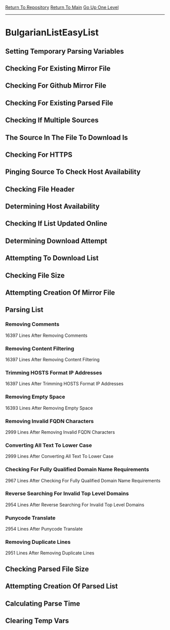 [Return To Repository](https://github.com/bast69/piholeparser/)
[Return To Main](https://github.com/bast69/piholeparser/blob/master/RecentRunLogs/Mainlog.md)
[Go Up One Level](https://github.com/bast69/piholeparser/blob/master/RecentRunLogs/TopLevelScripts/30-Processing-External-Blacklists.md)
____________________________________
# BulgarianListEasyList
## Setting Temporary Parsing Variables
## Checking For Existing Mirror File
## Checking For Github Mirror File
## Checking For Existing Parsed File
## Checking If Multiple Sources
## The Source In The File To Download Is
## Checking For HTTPS
## Pinging Source To Check Host Availability
## Checking File Header
## Determining Host Availability
## Checking If List Updated Online
## Determining Download Attempt
## Attempting To Download List
## Checking File Size
## Attempting Creation Of Mirror File
## Parsing List
### Removing Comments
16397 Lines After Removing Comments
### Removing Content Filtering
16397 Lines After Removing Content Filtering
### Trimming HOSTS Format IP Addresses
16397 Lines After Trimming HOSTS Format IP Addresses
### Removing Empty Space
16393 Lines After Removing Empty Space
### Removing Invalid FQDN Characters
2999 Lines After Removing Invalid FQDN Characters
### Converting All Text To Lower Case
2999 Lines After Converting All Text To Lower Case
### Checking For Fully Qualified Domain Name Requirements
2967 Lines After Checking For Fully Qualified Domain Name Requirements
### Reverse Searching For Invalid Top Level Domains
2954 Lines After Reverse Searching For Invalid Top Level Domains
### Punycode Translate
2954 Lines After Punycode Translate
### Removing Duplicate Lines
2951 Lines After Removing Duplicate Lines
## Checking Parsed File Size
## Attempting Creation Of Parsed List
## Calculating Parse Time
## Clearing Temp Vars
